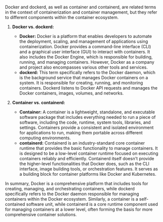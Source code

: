 Docker and dockerd, as well as container and containerd, are related terms in the context of containerization and container management, but they refer to different components within the container ecosystem.

1. **Docker vs. dockerd:**
   - **Docker:** Docker is a platform that enables developers to automate the deployment, scaling, and management of applications using containerization. Docker provides a command-line interface (CLI) and a graphical user interface (GUI) to interact with containers. It also includes the Docker Engine, which is responsible for building, running, and managing containers. However, Docker as a company and project also encompasses various other tools and services.
   - **dockerd:** This term specifically refers to the Docker daemon, which is the background service that manages Docker containers on a system. It is responsible for creating, running, and monitoring containers. Dockerd listens to Docker API requests and manages the Docker containers, images, volumes, and networks.

2. **Container vs. containerd:**
   - **Container:** A container is a lightweight, standalone, and executable software package that includes everything needed to run a piece of software, including the code, runtime, system tools, libraries, and settings. Containers provide a consistent and isolated environment for applications to run, making them portable across different computing environments.
   - **containerd:** Containerd is an industry-standard core container runtime that provides the basic functionality to manage containers. It is designed to be a low-level container runtime focused on executing containers reliably and efficiently. Containerd itself doesn't provide the higher-level functionalities that Docker does, such as the CLI interface, image building tools, or orchestration features. It serves as a building block for container platforms like Docker and Kubernetes.

In summary, Docker is a comprehensive platform that includes tools for creating, managing, and orchestrating containers, while dockerd specifically refers to the Docker daemon responsible for managing containers within the Docker ecosystem. Similarly, a container is a self-contained software unit, while containerd is a core runtime component used for managing containers at a lower level, often forming the basis for more comprehensive container solutions.